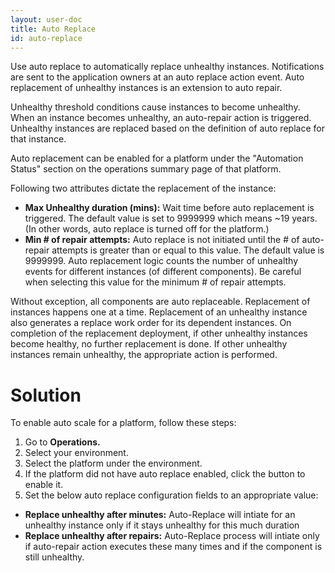 ```yaml
---
layout: user-doc
title: Auto Replace
id: auto-replace
---
```


Use auto replace to automatically replace unhealthy instances. Notifications are sent to the application owners at an auto replace action event. Auto replacement of unhealthy instances is an extension to auto repair.

Unhealthy threshold conditions cause instances to become unhealthy. When an instance becomes unhealthy, an auto-repair action is triggered. Unhealthy instances are replaced based on the definition of auto replace for that instance.

Auto replacement can be enabled for a platform under the "Automation Status" section on the operations summary page of that platform.

Following two attributes dictate the replacement of the instance:


* **Max Unhealthy duration (mins):** Wait time before auto replacement is triggered. The default value is set to 9999999 which means ~19 years. (In other words, auto replace is turned off for the platform.)
* **Min # of repair attempts:** Auto replace is not initiated until the # of auto-repair attempts is greater than or equal to this value. The default value is 9999999. Auto replacement logic counts the number of unhealthy events for different instances (of different components). Be careful when selecting this value for the minimum # of repair attempts.

Without exception, all components are auto replaceable. Replacement of instances happens one at a time. Replacement of an unhealthy instance also generates a replace work order for its dependent instances. On completion of the replacement deployment, if other unhealthy instances become healthy, no further replacement is done. If other unhealthy instances remain unhealthy, the appropriate action is performed.

# Solution


To enable auto scale for a platform, follow these steps:


1. Go to **Operations.**
2. Select your environment.
3. Select the platform under the environment. 
4. If the platform did not have auto replace enabled, click the button to enable it.
5. Set the below auto replace configuration fields to an appropriate value:
  * **Replace unhealthy after minutes:** Auto-Replace will intiate for an unhealthy instance only if it stays unhealthy for this much duration
  * **Replace unhealthy after repairs:** Auto-Replace process will intiate only if auto-repair action executes these many times and if the component is still unhealthy.
